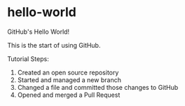 # hello-world
GitHub's Hello World!

This is the start of using GitHub.

Tutorial Steps:
1. Created an open source repository
2. Started and managed a new branch
3. Changed a file and committed those changes to GitHub
4. Opened and merged a Pull Request
